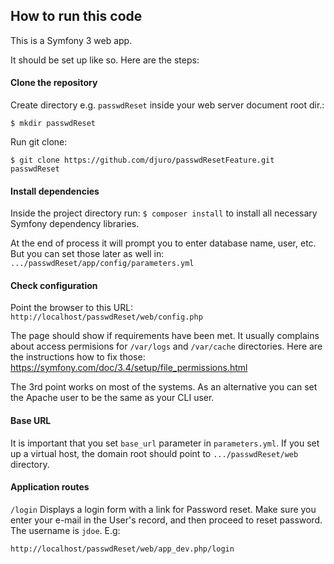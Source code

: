 ## How to run this code

This is a Symfony 3 web app.

It should be set up like so. Here are the steps:

#### Clone the repository

Create directory e.g. `passwdReset` inside your web server document root dir.:

`$ mkdir passwdReset `

Run git clone: 

`$ git clone https://github.com/djuro/passwdResetFeature.git passwdReset`

#### Install dependencies
Inside the project directory run:
`$ composer install` to install all necessary Symfony dependency libraries.

At the end of process it will prompt you to enter database name, user, etc. But you can set those later as well in:
`.../passwdReset/app/config/parameters.yml`

    
#### Check configuration
Point the browser to this URL:
` http://localhost/passwdReset/web/config.php`

The page should show if requirements have been met. It usually complains about access permisions for `/var/logs` and `/var/cache` directories.
Here are the instructions how to fix those:
https://symfony.com/doc/3.4/setup/file_permissions.html

The 3rd point works on most of the systems. As an alternative you can set the Apache user to be the same as your CLI user.

#### Base URL
It is important that you set `base_url` parameter in `parameters.yml`. If you set up a virtual host, the domain root should point to `.../passwdReset/web` directory.

#### Application routes
`/login` Displays a login form with a link for Password reset. Make sure you enter your e-mail in the User's record, and then proceed to reset password. The username is `jdoe`. E.g:

`http://localhost/passwdReset/web/app_dev.php/login` 

